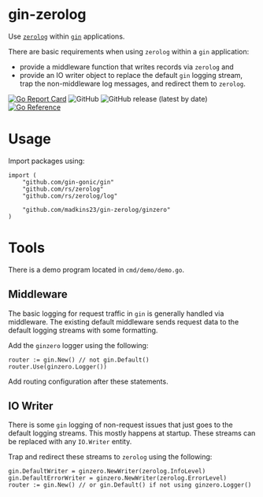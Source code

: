 # gin-zerolog
Use [`zerolog`](https://github.com/rs/zerolog)
within [`gin`](https://gin-gonic.com/docs/) applications.

There are basic requirements when using `zerolog` within a `gin` application:

* provide a middleware function that writes records via `zerolog` and
* provide an IO writer object to replace the default `gin` logging stream, 
  trap the non-middleware log messages, and redirect them to `zerolog`.

[![Go Report Card](https://goreportcard.com/badge/github.com/madkins23/gin-zerolog)](https://goreportcard.com/report/github.com/madkins23/gin-zerolog)
![GitHub](https://img.shields.io/github/license/madkins23/gin-zerolog)
![GitHub release (latest by date)](https://img.shields.io/github/v/release/madkins23/gin-zerolog)
[![Go Reference](https://pkg.go.dev/badge/github.com/madkins23/gin-zerolog.svg)](https://pkg.go.dev/github.com/madkins23/gin-zerolog)

# Usage

Import packages using:

    import (
        "github.com/gin-gonic/gin"
        "github.com/rs/zerolog"
        "github.com/rs/zerolog/log"

        "github.com/madkins23/gin-zerolog/ginzero"
    )

# Tools

There is a demo program located in `cmd/demo/demo.go`.

## Middleware

The basic logging for request traffic in `gin` is generally handled via middleware.
The existing default middleware sends request data to the default
logging streams with some formatting.

Add the `ginzero` logger using the following:

    router := gin.New() // not gin.Default()
    router.Use(ginzero.Logger())

Add routing configuration after these statements.

## IO Writer

There is some `gin` logging of non-request issues that just goes to
the default logging streams.
This mostly happens at startup.
These streams can be replaced with any `IO.Writer` entity.

Trap and redirect these streams to `zerolog` using the following:

    gin.DefaultWriter = ginzero.NewWriter(zerolog.InfoLevel)
    gin.DefaultErrorWriter = ginzero.NewWriter(zerolog.ErrorLevel)
    router := gin.New() // or gin.Default() if not using ginzero.Logger()
